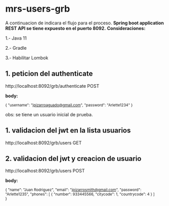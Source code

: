 # mrs-users-grb
A continuacion de indicara el flujo para el proceso.
**Spring boot application  REST API  se tiene expuesto en el puerto 8092.**
**Consideraciones:**

1.- Java 11

2.- Gradle

3.- Habilitar Lombok

## 1. peticion del authenticate 
http://localhost:8092/grb/authenticate POST

**body:**

<sub>{
"username": "jpizarroaguado@gmail.com",
"password": "Arlette1234"
}
</sub>

 obs: se tiene un usuario inicial de prueba.

## 1. validacion del jwt en la lista usuarios 
http://localhost:8092/grb/users  GET


## 2. validacion del jwt y creacion de  usuario 
http://localhost:8092/grb/users POST

**body:**

<sub>{
"name": "Juan Rodriguez",
"email": "jpizarrosmith@gmail.com",
"password": "Arlette1235",
"phones": [
               {
                    "number": 933445566,
                    "citycode": 1,
                    "countrycode": 4
                }
           ]        
}
</sub>

